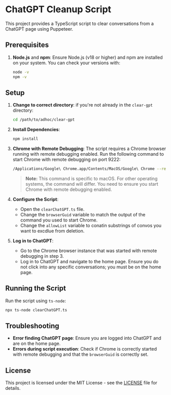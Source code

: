 # ChatGPT Cleanup Script

This project provides a TypeScript script to clear conversations from a ChatGPT page using Puppeteer.

## Prerequisites

1. **Node.js** and **npm**: Ensure Node.js (v18 or higher) and npm are installed on your system. You can check your versions with:
    ```sh
    node -v
    npm -v
    ```

## Setup

1. **Change to correct directory**:
if you're not already in the `clear-gpt` directory:
    ```sh
    cd /path/to/adhoc/clear-gpt
    ```

2. **Install Dependencies**:
    ```sh
    npm install
    ```

3. **Chrome with Remote Debugging**: The script requires a Chrome browser running with remote debugging enabled. Run the following command to start Chrome with remote debugging on port 9222:
    ```sh
    /Applications/Google\ Chrome.app/Contents/MacOS/Google\ Chrome --remote-debugging-port=9222 --no-first-run --no-default-browser-check --user-data-dir=$(mktemp -d -t 'chrome-remote_data_dir')
    ```

    > **Note:** This command is specific to macOS. For other operating systems, the command will differ. You need to ensure you start Chrome with remote debugging enabled.
4. **Configure the Script**:
    - Open the `clearChatGPT.ts` file.
    - Change the `browserGuid` variable to match the output of the command you used to start Chrome.
    - Change the `allowList` variable to conatin substrings of convos you want to excdlue from deletion.

5. **Log in to ChatGPT**:
    - Go to the Chrome browser instance that was started with remote debugging in step 3.
    - Log in to ChatGPT and navigate to the home page. Ensure you do not click into any specific conversations; you must be on the home page.

## Running the Script

Run the script using `ts-node`:
```sh
npx ts-node clearChatGPT.ts
```

## Troubleshooting

- **Error finding ChatGPT page**: Ensure you are logged into ChatGPT and are on the home page.
- **Errors during script execution**: Check if Chrome is correctly started with remote debugging and that the `browserGuid` is correctly set.

## License

This project is licensed under the MIT License - see the [LICENSE](LICENSE) file for details.
